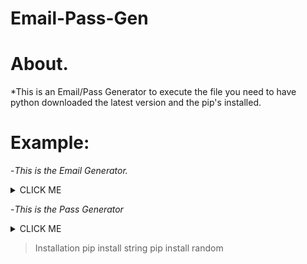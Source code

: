 # Email-Pass-Gen
# About.

*This is an Email/Pass Generator to execute the file you need to have python downloaded the latest version and the pip's installed.

# **Example**:

-*This is the Email Generator.*


<details><summary>CLICK ME</summary>
<p>

#### We can hide anything, even code!

    ```import random
import string

def email_gen():
    chars_after_at = int(input("Enter the chars here :"))
    if(chars_after_at < 4 or chars_after_at > 50): # here yo can only put the chars from 4 to 50 to be generated if less than 4 it would not work
        print("Please enter between 4 and 20 chars maximum !!")
        exit()
    else:
        letters_list = [string.hexdigits, string.ascii_lowercase, string.ascii_uppercase]
        letters_list_to_str = "".join(letters_list)
        email_format = "@gmail.com"
        email_generated = "".join(random.choices(letters_list_to_str, k=chars_after_at)) + email_format
        print(email_generated)
        
email_gen()
    ```

</p>
</details>



-*This is the Pass Generator*


<details><summary>CLICK ME</summary>
<p>

#### We can hide anything, even code!

    ```import random
import string

def pass_gen():
    chars_after_at = int(input("Enter the chars here :"))
    if(chars_after_at < 4 or chars_after_at > 50): # here yo can only put the chars from 4 to 50 to be generated if less than 4 it would not work
        print("Please enter between 4 and 20 chars maximum !!")
        exit()
    else:
        letters_list = [string.hexdigits, string.ascii_lowercase, string.ascii_uppercase, string.punctuation, string.printable,]
        letters_list_to_str = "".join(letters_list)
        pass_format = ""
        pass_generated = "".join(random.choices(letters_list_to_str, k=chars_after_at)) + pass_format
        print(pass_generated)

pass_gen()
    ```

</p>
</details>

>Installation
>pip install string
>pip install random
